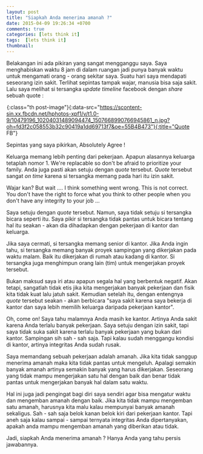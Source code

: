 ```yaml
---
layout: post
title: "Siapkah Anda menerima amanah ?"
date: 2015-04-09 19:26:34 +0700
comments: true
categories: [lets think it]
tags:  [lets think it]
thumbnail: 
---
```


Belakangan ini ada pikiran yang sangat mengganggu saya. Saya menghabiskan waktu 8 jam di dalam ruangan jadi punya banyak waktu untuk mengamati orang - orang sekitar saya. Suatu hari saya mendapati seseorang izin sakit. Terlihat sepintas tampak wajar, manusia bisa saja sakit. Lalu saya melihat si tersangka *update timeline* facebook dengan *share* sebuah quote :

![Quote FB](data:image/gif;base64,R0lGODlhAQABAIAAAAAAAP///yH5BAEAAAAALAAAAAABAAEAAAIBRAA){:class="th post-image"}{:data-src="https://scontent-sin.xx.fbcdn.net/hphotos-xpf1/v/t1.0-9/10479196_10204031489094474_1507668990766945861_n.jpg?oh=fd3f2c058553b32c90419a1dd69713f7&oe=55B4B473"}{:title="Quote FB"}

Sepintas yang saya pikirkan, Absolutely Agree !

Keluarga memang lebih penting dari pekerjaan. Apapun alasannya keluarga tetaplah nomor 1. We're replacable so don't be afraid to prioritize your family. Anda juga pasti akan setuju dengan *quote* tersebut. *Quote* tersebut sangat *on time* karena si tersangka memang pada hari itu izin sakit. 

Wajar kan? But wait .... I think something went wrong. This is not correct. You don't have the right to force what you think to other people when you don't have any integrity to your job ...

Saya setuju dengan *quote* tersebut. Namun, saya tidak setuju si tersangka bicara seperti itu. Saya pikir si tersangka tidak pantas untuk bicara tentang hal itu seakan - akan dia dihadapkan dengan pekerjaan di kantor dan keluarga. 

Jika saya cermati, si tersangka memang senior di kantor. Jika Anda ingin tahu, si tersangka memang banyak proyek sampingan yang dikerjakan pada waktu malam. Baik itu dikerjakan di rumah atau kadang di kantor. Si tersangka juga menghimpun orang lain (tim) untuk mengerjakan proyek tersebut.

Bukan maksud saya iri atau apapun segala hal yang berbentuk negatif. Akan tetapi, sangatlah tidak etis jika kita mengerjakan banyak pekerjaan dan fisik kita tidak kuat lalu jatuh sakit. Kemudian setelah itu, dengan entengnya *quote* tersebut seakan - akan berbicara "saya sakit karena saya bekerja di kantor dan saya lebih memilih keluarga daripada pekerjaan kantor".

Oh, come on! Saya tahu malamnya Anda masih ke kantor. Artinya Anda sakit karena Anda terlalu banyak pekerjaan. Saya setuju dengan izin sakit, tapi saya tidak suka sakit karena terlalu banyak pekerjaan yang bukan dari kantor. Sampingan sih sah - sah saja. Tapi kalau sudah menggangu kondisi di kantor, artinya integritas Anda sudah rusak.

Saya memandang sebuah pekerjaan adalah amanah. Jika kita tidak sanggup menerima amanah maka kita tidak pantas untuk mengeluh. Apalagi semakin banyak amanah artinya semakin banyak yang harus dikerjakan. Seseorang yang tidak mampu mengerjakan satu hal dengan baik dan benar tidak pantas untuk mengerjakan banyak hal dalam satu waktu.

Hal ini juga jadi pengingat bagi diri saya sendiri agar bisa mengatur waktu dan mengemban amanah dengan baik. Jika kita tidak mampu mengemban satu amanah, harusnya kita malu kalau mempunyai banyak amanah sekaligus. Sah - sah saja belok kanan belok kiri dari pekerjaan kantor. Tapi aneh saja kalau sampai - sampai ternyata integritas Anda dipertanyakan, apakah anda mampu mengemban amanah yang diberikan atau tidak. 

Jadi, siapkah Anda menerima amanah ? Hanya Anda yang tahu persis jawabannya.
